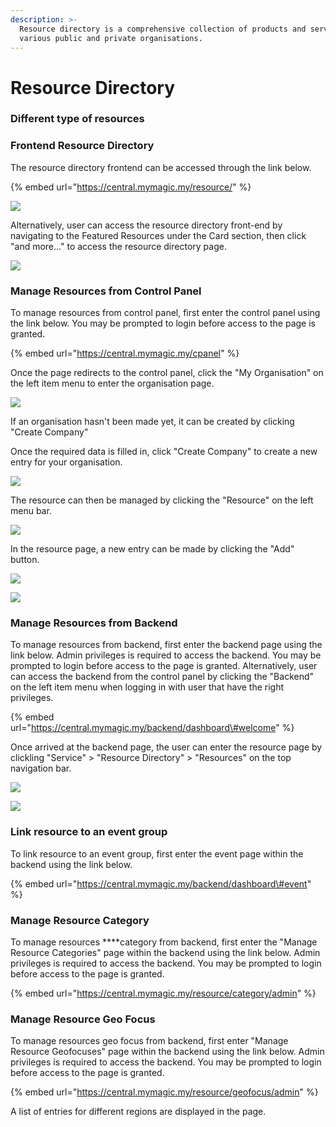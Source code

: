 ```yaml
---
description: >-
  Resource directory is a comprehensive collection of products and services from
  various public and private organisations.
---
```


# Resource Directory

### Different type of resources

### Frontend Resource Directory

The resource directory frontend can be accessed through the link below.

{% embed url="https://central.mymagic.my/resource/" %}

![](../../.gitbook/assets/2021-04-15-2-.png)

Alternatively, user can access the resource directory front-end by navigating to the Featured Resources under the Card section, then click "and more..." to access the resource directory page.

![](../../.gitbook/assets/magic_index.jpg)

### Manage Resources from Control Panel

To manage resources from control panel, first enter the control panel using the link below. You may be prompted to login before access to the page is granted.

{% embed url="https://central.mymagic.my/cpanel" %}

Once the page redirects to the control panel, click the "My Organisation" on the left item menu to enter the organisation page.

![](../../.gitbook/assets/2021-04-15-10-%20%281%29.png)

If an organisation hasn't been made yet, it can be created by clicking "Create Company"



Once the required data is filled in, click "Create Company" to create a new entry for your organisation.

![](../../.gitbook/assets/2021-04-15-9-.png)

The resource can then be managed by clicking the "Resource" on the left menu bar. 

![](../../.gitbook/assets/2021-04-15-12-.png)

In the resource page, a new entry can be made by clicking the "Add" button.

![](../../.gitbook/assets/2021-04-15-13-.png)

![](../../.gitbook/assets/2021-04-15-14-%20%281%29.png)

### Manage Resources from Backend

To manage resources from backend,  first enter the backend page using the link below. Admin privileges is required to access the backend. You may be prompted to login before access to the page is granted. Alternatively, user can access the backend from the control panel by clicking the "Backend" on the left item menu when logging in with user that have the right privileges.

{% embed url="https://central.mymagic.my/backend/dashboard\#welcome" %}

Once arrived at the backend page, the user can enter the resource page by clickling "Service" &gt; "Resource Directory" &gt; "Resources" on the top navigation bar.

![](../../.gitbook/assets/2021-04-15-7-.png)

![](../../.gitbook/assets/2021-04-15-8-.png)

### Link resource to an event group

To link resource to an event group, first enter the event page within the backend using the link below.

{% embed url="https://central.mymagic.my/backend/dashboard\#event" %}

### Manage Resource Category

To manage resources ****category from backend,  first enter the "Manage Resource Categories" page within the backend using the link below. Admin privileges is required to access the backend. You may be prompted to login before access to the page is granted.

{% embed url="https://central.mymagic.my/resource/category/admin" %}

### Manage Resource Geo Focus

To manage resources geo focus from backend,  first enter "Manage Resource Geofocuses" page within the backend using the link below. Admin privileges is required to access the backend. You may be prompted to login before access to the page is granted.

{% embed url="https://central.mymagic.my/resource/geofocus/admin" %}

A list of entries for different regions are displayed in the page.

